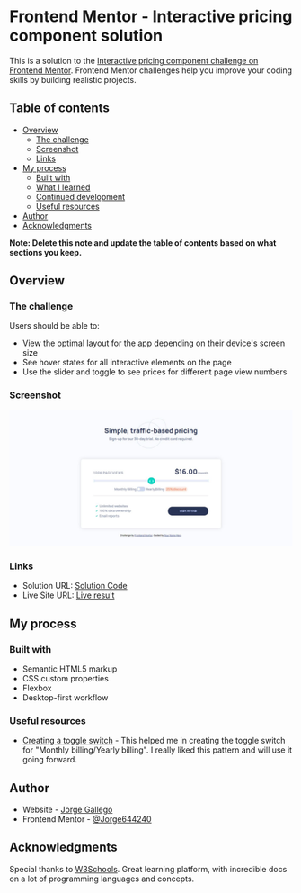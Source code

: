 # Frontend Mentor - Interactive pricing component solution

This is a solution to the [Interactive pricing component challenge on Frontend Mentor](https://www.frontendmentor.io/challenges/interactive-pricing-component-t0m8PIyY8). Frontend Mentor challenges help you improve your coding skills by building realistic projects. 

## Table of contents

- [Overview](#overview)
  - [The challenge](#the-challenge)
  - [Screenshot](#screenshot)
  - [Links](#links)
- [My process](#my-process)
  - [Built with](#built-with)
  - [What I learned](#what-i-learned)
  - [Continued development](#continued-development)
  - [Useful resources](#useful-resources)
- [Author](#author)
- [Acknowledgments](#acknowledgments)

**Note: Delete this note and update the table of contents based on what sections you keep.**

## Overview

### The challenge

Users should be able to:

- View the optimal layout for the app depending on their device's screen size
- See hover states for all interactive elements on the page
- Use the slider and toggle to see prices for different page view numbers

### Screenshot

![](./screenshot.jpg)

### Links

- Solution URL: [Solution Code](https://github.com/Jorge644240/Interactive-pricing-component-main)
- Live Site URL: [Live result](https://jorge644240.github.io/Interactive-pricing-component-main)

## My process

### Built with

- Semantic HTML5 markup
- CSS custom properties
- Flexbox
- Desktop-first workflow

<!-- ### Continued development

Use this section to outline areas that you want to continue focusing on in future projects. These could be concepts you're still not completely comfortable with or techniques you found useful that you want to refine and perfect.

**Note: Delete this note and the content within this section and replace with your own plans for continued development.** -->

### Useful resources

- [Creating a toggle switch](https://www.w3schools.com/howto/howto_css_switch.asp) - This helped me in creating the toggle switch for "Monthly billing/Yearly billing". I really liked this pattern and will use it going forward.

## Author

- Website - [Jorge Gallego](https://jorge644240.github.io)
- Frontend Mentor - [@Jorge644240](https://www.frontendmentor.io/profile/Jorge644240)

## Acknowledgments

Special thanks to [W3Schools](https://www.w3schools.com/). Great learning platform, with incredible docs on a lot of programming languages and concepts.